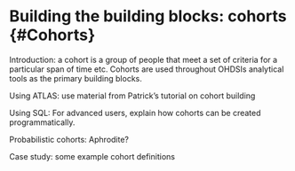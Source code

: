 # Building the building blocks: cohorts {#Cohorts}

Introduction: a cohort is a group of people that meet a set of criteria for a particular span of time etc. Cohorts are used throughout OHDSIs analytical tools as the primary building blocks.

Using ATLAS: use material from Patrick’s tutorial on cohort building

Using SQL: For advanced users, explain how cohorts can be created programmatically.

Probabilistic cohorts: Aphrodite?

Case study: some example cohort definitions

